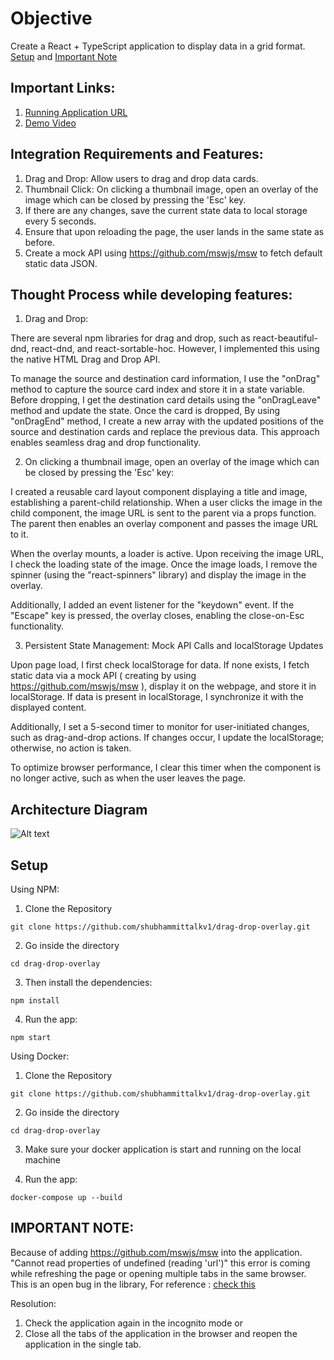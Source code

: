 # Objective
Create a React + TypeScript application to display data in a grid format. [Setup](https://github.com/shubhammittalkv1/drag-drop-overlay?tab=readme-ov-file#setup) and [Important Note](https://github.com/shubhammittalkv1/drag-drop-overlay?tab=readme-ov-file#important-note)


## Important Links:

1. [Running Application URL](https://drag-drop-overlay.vercel.app/)
2. [Demo Video](https://www.loom.com/share/f6a2ed696db245e09e18677f6c27bed1?sid=7b7a2c77-cb3b-4d1b-aee1-29e74d364256)
## Integration Requirements and Features:

1. Drag and Drop: Allow users to drag and drop data cards.
2. Thumbnail Click: On clicking a thumbnail image, open an overlay of the image which can be closed by pressing the 'Esc' key.
3. If there are any changes, save the current state data to local storage every 5 seconds.
4. Ensure that upon reloading the page, the user lands in the same state as before.
5. Create a mock API using  https://github.com/mswjs/msw  to fetch default static data JSON.

## Thought Process while developing features:

1. Drag and Drop:

There are several npm libraries for drag and drop, such as react-beautiful-dnd, react-dnd, and react-sortable-hoc. However, I implemented this using the native HTML Drag and Drop API.

To manage the source and destination card information, I use the "onDrag" method to capture the source card index and store it in a state variable. Before dropping, I get the destination card details using the "onDragLeave" method and update the state. Once the card is dropped, By using "onDragEnd" method, I create a new array with the updated positions of the source and destination cards and replace the previous data. This approach enables seamless drag and drop functionality.

2. On clicking a thumbnail image, open an overlay of the image which can be closed by pressing the 'Esc' key:

I created a reusable card layout component displaying a title and image, establishing a parent-child relationship. When a user clicks the image in the child component, the image URL is sent to the parent via a props function. The parent then enables an overlay component and passes the image URL to it.

When the overlay mounts, a loader is active. Upon receiving the image URL, I check the loading state of the image. Once the image loads, I remove the spinner (using the "react-spinners" library) and display the image in the overlay.

Additionally, I added an event listener for the "keydown" event. If the "Escape" key is pressed, the overlay closes, enabling the close-on-Esc functionality.

3. Persistent State Management: Mock API Calls and localStorage Updates

Upon page load, I first check localStorage for data. If none exists, I fetch static data via a mock API ( creating by using https://github.com/mswjs/msw ), display it on the webpage, and store it in localStorage. If data is present in localStorage, I synchronize it with the displayed content.

Additionally, I set a 5-second timer to monitor for user-initiated changes, such as drag-and-drop actions. If changes occur, I update the localStorage; otherwise, no action is taken.

To optimize browser performance, I clear this timer when the component is no longer active, such as when the user leaves the page.

## Architecture Diagram

![Alt text](https://res.cloudinary.com/dankrz15s/image/upload/v1720361389/zania-assignment/architecture_zhmqxz.jpg)
## Setup

Using NPM: 
1. Clone the Repository
```
git clone https://github.com/shubhammittalkv1/drag-drop-overlay.git
```
2. Go inside the directory
```
cd drag-drop-overlay
```
3. Then install the dependencies:
```
npm install
```
4. Run the app:
```
npm start
```

Using Docker:
1. Clone the Repository
```
git clone https://github.com/shubhammittalkv1/drag-drop-overlay.git
```
2. Go inside the directory
```
cd drag-drop-overlay
```
3. Make sure your docker application is start and running on the local machine

4. Run the app:
```
docker-compose up --build
```

## IMPORTANT NOTE:

Because of adding https://github.com/mswjs/msw into the application. "Cannot read properties of undefined (reading 'url')" this error is coming while refreshing the page or opening multiple tabs in the same browser. This is an open bug in the library, For reference : [check this](https://github.com/mswjs/msw/issues/2146)

Resolution:
1. Check the application again in the incognito mode or
2. Close all the tabs of the application in the browser and reopen the application in the single tab.